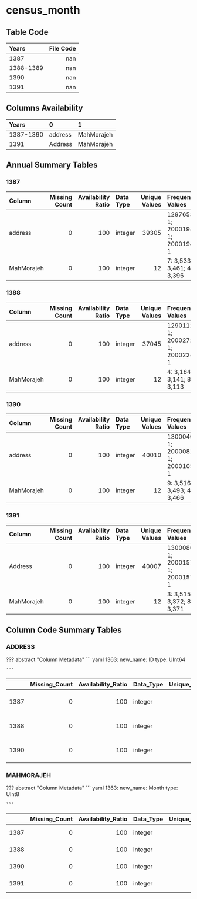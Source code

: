 # census_month

## Table Code

| Years     |   File Code |
|:----------|------------:|
| 1387      |         nan |
| 1388-1389 |         nan |
| 1390      |         nan |
| 1391      |         nan |


## Columns Availability

| Years     | 0       | 1          |
|:----------|:--------|:-----------|
| 1387-1390 | address | MahMorajeh |
| 1391      | Address | MahMorajeh |


## Annual Summary Tables

### 1387

| Column     |   Missing Count |   Availability Ratio | Data Type   |   Unique Values | Frequent Values                             |
|:-----------|----------------:|---------------------:|:------------|----------------:|:--------------------------------------------|
| address    |               0 |                  100 | integer     |           39305 | 1297653005: 1; 2000194001: 1; 2000194002: 1 |
| MahMorajeh |               0 |                  100 | integer     |              12 | 7: 3,533; 3: 3,461; 4: 3,396                |


### 1388

| Column     |   Missing Count |   Availability Ratio | Data Type   |   Unique Values | Frequent Values                             |
|:-----------|----------------:|---------------------:|:------------|----------------:|:--------------------------------------------|
| address    |               0 |                  100 | integer     |           37045 | 1290112003: 1; 2000272004: 1; 2000224005: 1 |
| MahMorajeh |               0 |                  100 | integer     |              12 | 4: 3,164; 3: 3,141; 8: 3,113                |


### 1390

| Column     |   Missing Count |   Availability Ratio | Data Type   |   Unique Values | Frequent Values                             |
|:-----------|----------------:|---------------------:|:------------|----------------:|:--------------------------------------------|
| address    |               0 |                  100 | integer     |           40010 | 1300040067: 1; 2000081293: 1; 2000105234: 1 |
| MahMorajeh |               0 |                  100 | integer     |              12 | 9: 3,516; 12: 3,493; 4: 3,466               |


### 1391

| Column     |   Missing Count |   Availability Ratio | Data Type   |   Unique Values | Frequent Values                             |
|:-----------|----------------:|---------------------:|:------------|----------------:|:--------------------------------------------|
| Address    |               0 |                  100 | integer     |           40007 | 1300080121: 1; 2000157154: 1; 2000157163: 1 |
| MahMorajeh |               0 |                  100 | integer     |              12 | 3: 3,515; 5: 3,372; 8: 3,371                |


## Column Code Summary Tables

### ADDRESS

??? abstract "Column Metadata"
    ``` yaml
    1363:
      new_name: ID
      type: UInt64
    
    ```
|      |   Missing_Count |   Availability_Ratio | Data_Type   |   Unique_Values | Frequent_Values                             |
|-----:|----------------:|---------------------:|:------------|----------------:|:--------------------------------------------|
| 1387 |               0 |                  100 | integer     |           39305 | 1297653005: 1; 2000194001: 1; 2000194002: 1 |
| 1388 |               0 |                  100 | integer     |           37045 | 1290112003: 1; 2000272004: 1; 2000224005: 1 |
| 1390 |               0 |                  100 | integer     |           40010 | 1300040067: 1; 2000081293: 1; 2000105234: 1 |


### MAHMORAJEH

??? abstract "Column Metadata"
    ``` yaml
    1363:
      new_name: Month
      type: UInt8
    
    ```
|      |   Missing_Count |   Availability_Ratio | Data_Type   |   Unique_Values | Frequent_Values               |
|-----:|----------------:|---------------------:|:------------|----------------:|:------------------------------|
| 1387 |               0 |                  100 | integer     |              12 | 7: 3,533; 3: 3,461; 4: 3,396  |
| 1388 |               0 |                  100 | integer     |              12 | 4: 3,164; 3: 3,141; 8: 3,113  |
| 1390 |               0 |                  100 | integer     |              12 | 9: 3,516; 12: 3,493; 4: 3,466 |
| 1391 |               0 |                  100 | integer     |              12 | 3: 3,515; 5: 3,372; 8: 3,371  |


